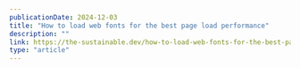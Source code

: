 ```yaml
---
publicationDate: 2024-12-03
title: "How to load web fonts for the best page load performance"
description: ""
link: https://the-sustainable.dev/how-to-load-web-fonts-for-the-best-page-load-performance/
type: "article"
---
```

